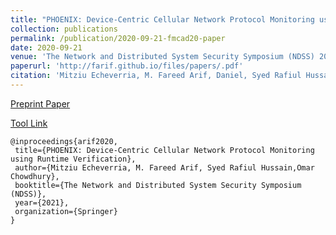 ```yaml
---
title: "PHOENIX: Device-Centric Cellular Network Protocol Monitoring using Runtime Verification"
collection: publications
permalink: /publication/2020-09-21-fmcad20-paper
date: 2020-09-21
venue: 'The Network and Distributed System Security Symposium (NDSS) 2021'
paperurl: 'http://farif.github.io/files/papers/.pdf'
citation: 'Mitziu Echeverria, M. Fareed Arif, Daniel, Syed Rafiul Hussain, Omar Chowdhury, <b>NDSS 2021</b>'
---
```


<a href='https://github.com/CLC-UIowa/SySLite/blob/master/tech-report.pdf'>Preprint Paper</a>

<a href='https://phoenixlte.github.io/'>Tool Link</a>


 ~~~ 
 @inproceedings{arif2020,
  title={PHOENIX: Device-Centric Cellular Network Protocol Monitoring using Runtime Verification},
  author={Mitziu Echeverria, M. Fareed Arif, Syed Rafiul Hussain,Omar Chowdhury},
  booktitle={The Network and Distributed System Security Symposium (NDSS)},
  year={2021},
  organization={Springer}
}
 ~~~ 